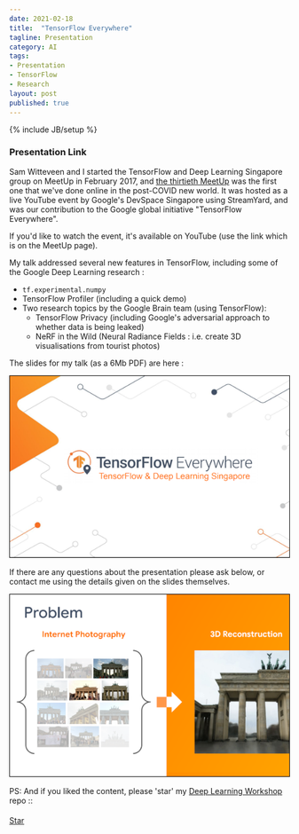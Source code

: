 ```yaml
---
date: 2021-02-18
title:  "TensorFlow Everywhere"
tagline: Presentation
category: AI
tags:
- Presentation
- TensorFlow
- Research
layout: post
published: true
---
```

{% include JB/setup %}


### Presentation Link

Sam Witteveen and I started the TensorFlow and Deep Learning Singapore group on MeetUp in February 2017,
and [the thirtieth MeetUp](https://www.meetup.com/TensorFlow-and-Deep-Learning-Singapore/events/276147395/) 
was the first one that we've done online in the post-COVID new world.  It was hosted as a live YouTube event 
by Google's DevSpace Singapore using StreamYard, and was our contribution to the 
Google global initiative "TensorFlow Everywhere".  

If you'd like to watch the event, it's available on YouTube (use the link which is on the MeetUp page).

<!--
!-->

My talk addressed several new features in TensorFlow, including some of the Google Deep Learning research : 

*  `tf.experimental.numpy`
*  TensorFlow Profiler (including a quick demo)
*  Two research topics by the Google Brain team (using TensorFlow):
   +  TensorFlow Privacy (including Google's adversarial approach to whether data is being leaked)
   +  NeRF in the Wild (Neural Radiance Fields : i.e. create 3D visualisations from tourist photos)


The slides for my talk (as a 6Mb PDF) are here :

<!--
cp ~/sketchpad/redcatlabs/2021-02-18_TFandDL_TensorFlow-Everywhere/2021-02-18_TF-Everywhere.pdf ./assets/img/
# And add to blog git
!-->

<a href="http://redcatlabs.com/downloads/2021-02-18_TF-Everywhere.pdf" target="_blank">
<img src="/assets/img/2021-02-18_TF-Everywhere_600x390.png" alt="Presentation Screenshot" style="border:1px solid #000000" />
</a>

If there are any questions about the presentation please ask below, 
or contact me using the details given on the slides themselves.

<a href="http://redcatlabs.com/downloads/2021-02-18_TF-Everywhere.pdf" target="_blank">
<img src="/assets/img/2021-02-18_TF-Everywhere_38_600x390.png" alt="Presentation Content Example" style="border:1px solid #000000" />
</a>



PS:  And if you liked the content, please 'star' my <a href="https://github.com/mdda/deep-learning-workshop" target="_blank">Deep Learning Workshop</a> repo ::
<!-- From :: https://buttons.github.io/ -->
<!-- Place this tag where you want the button to render. -->
<span style="position:relative;top:5px;">
<a aria-label="Star mdda/deep-learning-workshop on GitHub" data-count-aria-label="# stargazers on GitHub" data-count-api="/repos/mdda/deep-learning-workshop#stargazers_count" data-count-href="/mdda/deep-learning-workshop/stargazers" data-icon="octicon-star" href="https://github.com/mdda/deep-learning-workshop" class="github-button">Star</a>
<!-- Place this tag right after the last button or just before your close body tag. -->
<script async defer id="github-bjs" src="https://buttons.github.io/buttons.js"></script>
</span>

